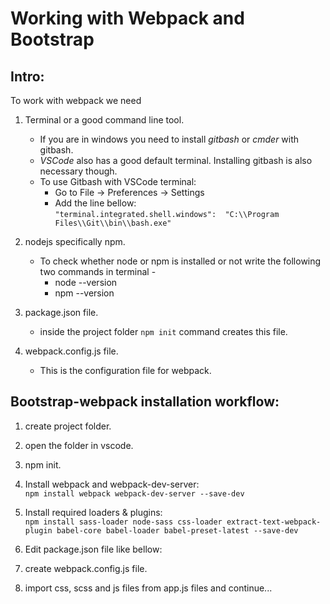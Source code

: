 Working with Webpack and Bootstrap
==================================

Intro:
------

To work with webpack we need  

1. Terminal or a good command line tool.  
    - If you are in windows you need to install _gitbash_ or _cmder_ with gitbash.  
    - _VSCode_ also has a good default terminal. Installing gitbash is also necessary though.  
    - To use Gitbash with VSCode terminal:  
        * Go to File -> Preferences -> Settings  
        * Add the line bellow:  
            `"terminal.integrated.shell.windows":  "C:\\Program Files\\Git\\bin\\bash.exe"`  

2. nodejs specifically npm.  
    - To check whether node or npm is installed or not write the following two commands in terminal -  
        * node --version  
        * npm --version  

3. package.json file.  
    - inside the project folder `npm init` command creates this file.

4. webpack.config.js file.  
    - This is the configuration file for webpack.  


Bootstrap-webpack installation workflow:
----------------------------------------

1. create project folder.
2. open the folder in vscode.
3. npm init.
4. Install webpack and webpack-dev-server:  
	`npm install webpack webpack-dev-server --save-dev`
5. Install required loaders & plugins:  
	`npm install sass-loader node-sass css-loader extract-text-webpack-plugin babel-core babel-loader babel-preset-latest --save-dev`
6. Edit package.json file like bellow:

7. create webpack.config.js file.

9.  import css, scss and js files from app.js files and continue...
